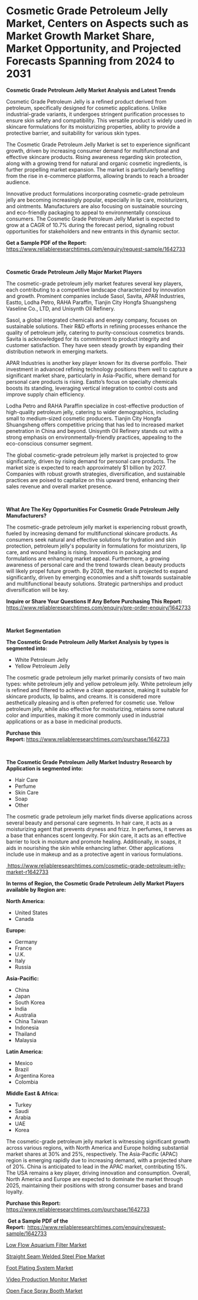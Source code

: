 <p><h1>Cosmetic Grade Petroleum Jelly Market, Centers on Aspects such as Market Growth Market Share, Market Opportunity, and Projected Forecasts Spanning from 2024 to 2031</h1></p><p><strong>Cosmetic Grade Petroleum Jelly Market Analysis and Latest Trends</strong></p>
<p><p>Cosmetic Grade Petroleum Jelly is a refined product derived from petroleum, specifically designed for cosmetic applications. Unlike industrial-grade variants, it undergoes stringent purification processes to ensure skin safety and compatibility. This versatile product is widely used in skincare formulations for its moisturizing properties, ability to provide a protective barrier, and suitability for various skin types.</p><p>The Cosmetic Grade Petroleum Jelly Market is set to experience significant growth, driven by increasing consumer demand for multifunctional and effective skincare products. Rising awareness regarding skin protection, along with a growing trend for natural and organic cosmetic ingredients, is further propelling market expansion. The market is particularly benefiting from the rise in e-commerce platforms, allowing brands to reach a broader audience.</p><p>Innovative product formulations incorporating cosmetic-grade petroleum jelly are becoming increasingly popular, especially in lip care, moisturizers, and ointments. Manufacturers are also focusing on sustainable sourcing and eco-friendly packaging to appeal to environmentally conscious consumers. The Cosmetic Grade Petroleum Jelly Market is expected to grow at a CAGR of 10.7% during the forecast period, signaling robust opportunities for stakeholders and new entrants in this dynamic sector.</p></p>
<p><strong>Get a Sample PDF of the Report:&nbsp;</strong> <a href="https://www.reliableresearchtimes.com/enquiry/request-sample/1642733?utm_campaign=1612&utm_medium=2&utm_source=Github&utm_content=ia&utm_term=30102024&utm_id=cosmetic-grade-petroleum-jelly">https://www.reliableresearchtimes.com/enquiry/request-sample/1642733</a></p>
<p>&nbsp;</p>
<p><strong>Cosmetic Grade Petroleum Jelly Major Market Players</strong></p>
<p><p>The cosmetic-grade petroleum jelly market features several key players, each contributing to a competitive landscape characterized by innovation and growth. Prominent companies include Sasol, Savita, APAR Industries, Eastto, Lodha Petro, RAHA Paraffin, Tianjin City Hongfa Shuangsheng Vaseline Co., LTD, and Unisynth Oil Refinery.</p><p>Sasol, a global integrated chemicals and energy company, focuses on sustainable solutions. Their R&D efforts in refining processes enhance the quality of petroleum jelly, catering to purity-conscious cosmetics brands. Savita is acknowledged for its commitment to product integrity and customer satisfaction. They have seen steady growth by expanding their distribution network in emerging markets.</p><p>APAR Industries is another key player known for its diverse portfolio. Their investment in advanced refining technology positions them well to capture a significant market share, particularly in Asia-Pacific, where demand for personal care products is rising. Eastto’s focus on specialty chemicals boosts its standing, leveraging vertical integration to control costs and improve supply chain efficiency.</p><p>Lodha Petro and RAHA Paraffin specialize in cost-effective production of high-quality petroleum jelly, catering to wider demographics, including small to medium-sized cosmetic producers. Tianjin City Hongfa Shuangsheng offers competitive pricing that has led to increased market penetration in China and beyond. Unisynth Oil Refinery stands out with a strong emphasis on environmentally-friendly practices, appealing to the eco-conscious consumer segment.</p><p>The global cosmetic-grade petroleum jelly market is projected to grow significantly, driven by rising demand for personal care products. The market size is expected to reach approximately $1 billion by 2027. Companies with robust growth strategies, diversification, and sustainable practices are poised to capitalize on this upward trend, enhancing their sales revenue and overall market presence.</p></p>
<p>&nbsp;</p>
<p><strong>What Are The Key Opportunities For Cosmetic Grade Petroleum Jelly Manufacturers?</strong></p>
<p><p>The cosmetic-grade petroleum jelly market is experiencing robust growth, fueled by increasing demand for multifunctional skincare products. As consumers seek natural and effective solutions for hydration and skin protection, petroleum jelly's popularity in formulations for moisturizers, lip care, and wound healing is rising. Innovations in packaging and formulations are enhancing market appeal. Furthermore, a growing awareness of personal care and the trend towards clean beauty products will likely propel future growth. By 2028, the market is projected to expand significantly, driven by emerging economies and a shift towards sustainable and multifunctional beauty solutions. Strategic partnerships and product diversification will be key.</p></p>
<p><strong>Inquire or Share Your Questions If Any Before Purchasing This Report:</strong> <a href="https://www.reliableresearchtimes.com/enquiry/pre-order-enquiry/1642733?utm_campaign=1612&utm_medium=2&utm_source=Github&utm_content=ia&utm_term=30102024&utm_id=cosmetic-grade-petroleum-jelly">https://www.reliableresearchtimes.com/enquiry/pre-order-enquiry/1642733</a></p>
<p>&nbsp;</p>
<p><strong>Market Segmentation</strong></p>
<p><strong>The Cosmetic Grade Petroleum Jelly Market Analysis by types is segmented into:</strong></p>
<p><ul><li>White Petroleum Jelly</li><li>Yellow Petroleum Jelly</li></ul></p>
<p><p>The cosmetic grade petroleum jelly market primarily consists of two main types: white petroleum jelly and yellow petroleum jelly. White petroleum jelly is refined and filtered to achieve a clean appearance, making it suitable for skincare products, lip balms, and creams. It is considered more aesthetically pleasing and is often preferred for cosmetic use. Yellow petroleum jelly, while also effective for moisturizing, retains some natural color and impurities, making it more commonly used in industrial applications or as a base in medicinal products.</p></p>
<p><strong>Purchase this Report:&nbsp;</strong><a href="https://www.reliableresearchtimes.com/purchase/1642733?utm_campaign=1612&utm_medium=2&utm_source=Github&utm_content=ia&utm_term=30102024&utm_id=cosmetic-grade-petroleum-jelly">https://www.reliableresearchtimes.com/purchase/1642733</a></p>
<p>&nbsp;</p>
<p><strong>The Cosmetic Grade Petroleum Jelly Market Industry Research by Application is segmented into:</strong></p>
<p><ul><li>Hair Care</li><li>Perfume</li><li>Skin Care</li><li>Soap</li><li>Other</li></ul></p>
<p><p>The cosmetic grade petroleum jelly market finds diverse applications across several beauty and personal care segments. In hair care, it acts as a moisturizing agent that prevents dryness and frizz. In perfumes, it serves as a base that enhances scent longevity. For skin care, it acts as an effective barrier to lock in moisture and promote healing. Additionally, in soaps, it aids in nourishing the skin while enhancing lather. Other applications include use in makeup and as a protective agent in various formulations.</p></p>
<p><a href="https://www.reliableresearchtimes.com/cosmetic-grade-petroleum-jelly-market-r1642733?utm_campaign=1612&utm_medium=2&utm_source=Github&utm_content=ia&utm_term=30102024&utm_id=cosmetic-grade-petroleum-jelly">&nbsp;https://www.reliableresearchtimes.com/cosmetic-grade-petroleum-jelly-market-r1642733</a></p>
<p><strong>In terms of Region, the Cosmetic Grade Petroleum Jelly Market Players available by Region are:</strong></p>
<p>
    <p> <strong> North America: </strong>
        <ul>
            <li>United States</li>
            <li>Canada</li>
        </ul>
        </p> 
    <p> <strong> Europe: </strong>
        <ul>
            <li>Germany</li>
            <li>France</li>
            <li>U.K.</li>
            <li>Italy</li>
            <li>Russia</li>
        </ul>
        </p> 
    <p> <strong> Asia-Pacific: </strong>
        <ul>
            <li>China</li>
            <li>Japan</li>
            <li>South Korea</li>
            <li>India</li>
            <li>Australia</li>
            <li>China Taiwan</li>
            <li>Indonesia</li>
            <li>Thailand</li>
            <li>Malaysia</li>
        </ul>
        </p> 
    <p> <strong> Latin America: </strong>
        <ul>
            <li>Mexico</li>
            <li>Brazil</li>
            <li>Argentina Korea</li>
            <li>Colombia</li>
        </ul>
        </p> 
    <p> <strong> Middle East & Africa: </strong>
        <ul>
            <li>Turkey</li>
            <li>Saudi</li>
            <li>Arabia</li>
            <li>UAE</li>
            <li>Korea</li>
        </ul>
    </p>
    </p>
<p><p>The cosmetic-grade petroleum jelly market is witnessing significant growth across various regions, with North America and Europe holding substantial market shares at 30% and 25%, respectively. The Asia-Pacific (APAC) region is emerging rapidly due to increasing demand, with a projected share of 20%. China is anticipated to lead in the APAC market, contributing 15%. The USA remains a key player, driving innovation and consumption. Overall, North America and Europe are expected to dominate the market through 2025, maintaining their positions with strong consumer bases and brand loyalty.</p></p>
<p><strong>Purchase this Report: </strong><a href="https://www.reliableresearchtimes.com/purchase/1642733?utm_campaign=1612&utm_medium=2&utm_source=Github&utm_content=ia&utm_term=30102024&utm_id=cosmetic-grade-petroleum-jelly">https://www.reliableresearchtimes.com/purchase/1642733</a></p>
<p>&nbsp;<strong>Get a Sample PDF of the Report:&nbsp;&nbsp;</strong><a href="https://www.reliableresearchtimes.com/enquiry/request-sample/1642733?utm_campaign=1612&utm_medium=2&utm_source=Github&utm_content=ia&utm_term=30102024&utm_id=cosmetic-grade-petroleum-jelly">https://www.reliableresearchtimes.com/enquiry/request-sample/1642733</a></p>
<p><strong></strong></p>
<p><p><a href="https://www.linkedin.com/pulse/low-flow-aquarium-filter-market-evolution-regional-adaptations-emqfc?utm_campaign=1612&utm_medium=2&utm_source=Github&utm_content=ia&utm_term=30102024&utm_id=cosmetic-grade-petroleum-jelly">Low Flow Aquarium Filter Market</a></p><p><a href="https://www.linkedin.com/pulse/straight-seam-welded-steel-pipe-market-shifts-strategic-analysis-0tp1c?utm_campaign=1612&utm_medium=2&utm_source=Github&utm_content=ia&utm_term=30102024&utm_id=cosmetic-grade-petroleum-jelly">Straight Seam Welded Steel Pipe Market</a></p><p><a href="https://www.linkedin.com/pulse/market-insights-global-foot-plating-system-forecast-innovation-dgcbc?utm_campaign=1612&utm_medium=2&utm_source=Github&utm_content=ia&utm_term=30102024&utm_id=cosmetic-grade-petroleum-jelly">Foot Plating System Market</a></p><p><a href="https://www.linkedin.com/pulse/video-production-monitor-market-trends-growth-outlook-2024-flbfc?utm_campaign=1612&utm_medium=2&utm_source=Github&utm_content=ia&utm_term=30102024&utm_id=cosmetic-grade-petroleum-jelly">Video Production Monitor Market</a></p><p><a href="https://www.linkedin.com/pulse/charting-future-comprehensive-analysis-global-open-face-spray-hhibc?utm_campaign=1612&utm_medium=2&utm_source=Github&utm_content=ia&utm_term=30102024&utm_id=cosmetic-grade-petroleum-jelly">Open Face Spray Booth Market</a></p></p>